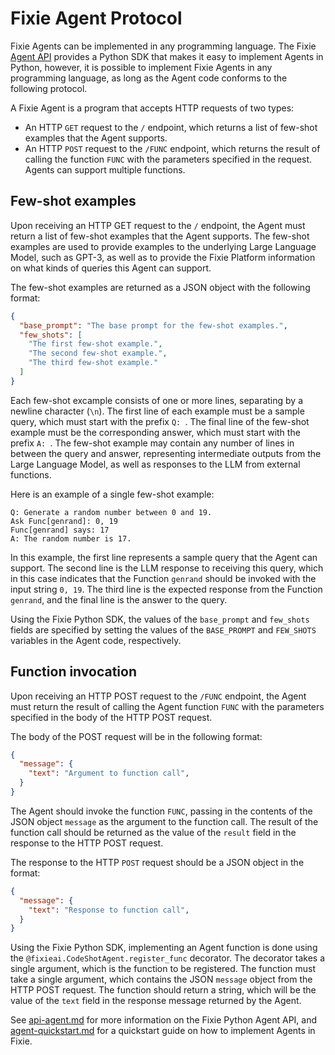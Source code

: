 # Fixie Agent Protocol

Fixie Agents can be implemented in any programming language. The Fixie
[Agent API](api-agent.md) provides a Python SDK that makes it easy to
implement Agents in Python, however, it is possible to implement Fixie
Agents in any programming language, as long as the Agent code conforms
to the following protocol.

A Fixie Agent is a program that accepts HTTP requests of two types:

* An HTTP `GET` request to the `/` endpoint, which returns a list of few-shot
examples that the Agent supports.
* An HTTP `POST` request to the `/FUNC` endpoint, which returns the result of
calling the function `FUNC` with the parameters specified in the request.
Agents can support multiple functions.

## Few-shot examples

Upon receiving an HTTP GET request to the `/` endpoint, the Agent must
return a list of few-shot examples that the Agent supports. The few-shot
examples are used to provide examples to the underlying Large Language
Model, such as GPT-3, as well as to provide the Fixie Platform information
on what kinds of queries this Agent can support.

The few-shot examples are returned as a JSON object with the following
format:

```json
{
  "base_prompt": "The base prompt for the few-shot examples.",
  "few_shots": [
    "The first few-shot example.",
    "The second few-shot example.",
    "The third few-shot example."
  ]
}
```

Each few-shot excample consists of one or more lines, separating by a newline
character (`\n`). The first line of each example must be a sample query, which
must start with the prefix `Q: `. The final line of the few-shot example must be
the corresponding answer, which must start with the prefix `A: `. The few-shot
example may contain any number of lines in between the query and answer, representing
intermediate outputs from the Large Language Model, as well as responses to the
LLM from external functions.

Here is an example of a single few-shot example:

```
Q: Generate a random number between 0 and 19.
Ask Func[genrand]: 0, 19
Func[genrand] says: 17
A: The random number is 17.
```

In this example, the first line represents a sample query that the Agent can support.
The second line is the LLM response to receiving this query, which in this case
indicates that the Function `genrand` should be invoked with the input string
`0, 19`. The third line is the expected response from the Function `genrand`, and
the final line is the answer to the query.

Using the Fixie Python SDK, the values of the `base_prompt` and `few_shots` fields
are specified by setting the values of the `BASE_PROMPT` and `FEW_SHOTS` variables
in the Agent code, respectively.

## Function invocation

Upon receiving an HTTP POST request to the `/FUNC` endpoint, the Agent must
return the result of calling the Agent function `FUNC` with the parameters specified
in the body of the HTTP POST request.

The body of the POST request will be in the following format:
    
```json
{
  "message": {
    "text": "Argument to function call",
  }
}
```

The Agent should invoke the function `FUNC`, passing in the contents of the
JSON object `message` as the argument to the function call. The result of the
function call should be returned as the value of the `result` field in the
response to the HTTP POST request.

The response to the HTTP `POST` request should be a JSON object in the format:

```json
{
  "message": {
    "text": "Response to function call",
  }
}
```

Using the Fixie Python SDK, implementing an Agent function is done using the
`@fixieai.CodeShotAgent.register_func` decorator. The decorator takes a single argument,
which is the function to be registered. The function must take a single argument,
which contains the JSON `message` object from the HTTP POST request. The function
should return a string, which will be the value of the `text` field in the response
message returned by the Agent.

See [api-agent.md](api-agents.md) for more information on the Fixie Python Agent API,
and [agent-quickstart.md](agent-quickstart.md) for a quickstart guide on how to
implement Agents in Fixie.
